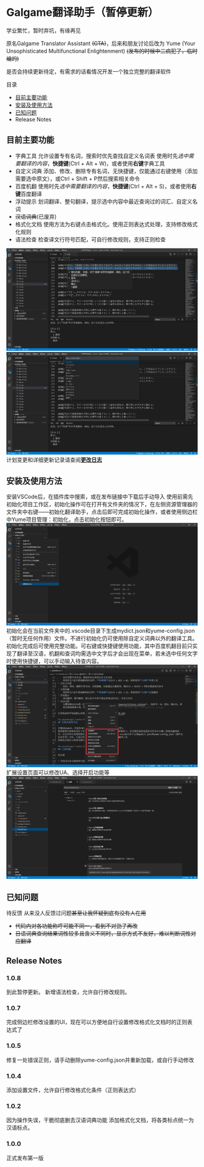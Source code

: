 # Galgame翻译助手（暂停更新）

学业繁忙，暂时弃坑，有缘再见

原名Galgame Translator Assistant ~~(GTA)~~，后来和朋友讨论后改为 Yume (Your Unsophisticated Multifunctional Enlightenment)
~~(发布的时候中二病犯了，临时编的)~~

是否会持续更新待定，有需求的话看情况开发一个独立完整的翻译软件

目录

* [目前主要功能](#目前主要功能)
* [安装及使用方法](#安装及使用方法)
* [已知问题](#已知问题)
* Release Notes

## 目前主要功能

* 字典工具
    允许设置专有名词，搜索时优先查找自定义名词表
    使用时先*选中需要翻译的内容*，**快捷键**(Ctrl + Alt + W)，或者使用**右键**字典工具
* 自定义词典
    添加、修改、删除专有名词，无快捷键，仅能通过右键使用（添加需要选中原文），或Ctrl + Shift + P然后搜索相关命令
* 百度机翻
    使用时先*选中需要翻译的内容*，**快捷键**(Ctrl + Alt + S)，或者使用**右键**百度翻译
* 浮动提示
    划词翻译、整句翻译，提示选中内容中最近查询过的词汇、自定义名词
* ~~汉语词典~~(已废弃)
* 格式化文档
    使用方法为右键点击格式化。使用正则表达式处理，支持修改格式化规则
* 语法检查
    检查译文行符号匹配，可自行修改规则，支持正则检查

![演示1](https://raw.githubusercontent.com/miracleXL/yume/master/pic/实用演示.png)
![演示2](https://raw.githubusercontent.com/miracleXL/yume/master/pic/修改自定义词典.png)
计划变更和详细更新记录请查阅[**更改日志**](https://github.com/miracleXL/yume/CHANGELOG.md)

## 安装及使用方法

安装VSCode后，在插件库中搜索，或在发布链接中下载后手动导入
使用前需先初始化项目工作区，初始化操作可在打开有文件夹的情况下，在左侧资源管理器的文件夹中右键——初始化翻译助手，点击后即可完成初始化操作，或者使用侧边栏中Yume项目管理：初始化，点击初始化按钮即可。
![初始化操作演示](https://raw.githubusercontent.com/miracleXL/yume/master/pic/初始化.png)
初始化会在当前文件夹中的.vscode目录下生成mydict.json和yume-config.json（暂时无任何作用）文件。不进行初始化仍可使用除自定义词典以外的翻译工具。
初始化完成后可使用完整功能。可右键或快捷键使用功能，其中百度机翻目前只实现了翻译至汉语，机翻和查词均需选中文字后才会出现在菜单，若未选中任何文字时使用快捷键，可以手动输入待查内容。
![功能使用演示](https://raw.githubusercontent.com/miracleXL/yume/master/pic/右键.png)
扩展设置页面可以修改UA、选择开启功能等
![设置页面](https://raw.githubusercontent.com/miracleXL/yume/master/pic/设置.png)

## 已知问题

待反馈
从来没人反馈过问题~~甚至让我怀疑到底有没有人在用~~

* ~~代码内对各功能称呼可能不同一，看到不对劲了再改~~
* ~~日语词典查询结果词性较多且含义不同时，显示方式不友好，难以判断词性对应翻译~~

## Release Notes

### 1.0.8

到此暂停更新。
新增语法检查，允许自行修改规则。

### 1.0.7

完成侧边栏修改设置的UI，现在可以方便地自行设置修改格式化文档时的正则表达式了

### 1.0.5

修复一处错误正则，请手动删除yume-config.json并重新加载，或自行手动修改

### 1.0.4

添加设置文件，允许自行修改格式化条件（正则表达式）

### 1.0.2

因为操作失误，干脆彻底删去汉语词典功能
添加格式化文档，将各类标点统一为汉语标点。

### 1.0.0

正式发布第一版
